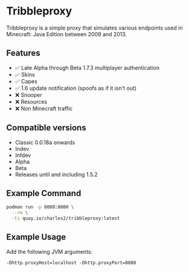 # Tribbleproxy

Tribbleproxy is a simple proxy that simulates various endpoints used in Minecraft: Java Edition between 2009 and 2013.

## Features

- :white_check_mark: Late Alpha through Beta 1.7.3 multiplayer authentication
- :white_check_mark: Skins
- :white_check_mark: Capes
- :white_check_mark: 1.6 update notification (spoofs as if it isn't out)
- :x: Snooper
- :x: Resources
- :x: Non Minecraft traffic

## Compatible versions

- Classic 0.0.18a onwards
- Indev
- Infdev
- Alpha
- Beta
- Releases until and including 1.5.2

## Example Command

```sh
podman run -p 8080:8080 \
  --rm \
  -ti quay.io/charles2/tribbleproxy:latest
```

## Example Usage

Add the following JVM arguments:

```
-Dhttp.proxyHost=localhost -Dhttp.proxyPort=8080
```

